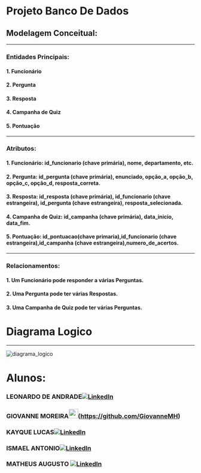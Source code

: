 # Projeto Banco De Dados

## Modelagem Conceitual:
------------
### Entidades Principais:
#### 1. Funcionário
#### 2. Pergunta
#### 3. Resposta
#### 4. Campanha de Quiz
#### 5. Pontuação
------------
### Atributos:
#### 1. Funcionário: id_funcionario (chave primária), nome, departamento, etc.
#### 2. Pergunta: id_pergunta (chave primária), enunciado, opção_a, opção_b, opção_c, opção_d, resposta_correta.
#### 3. Resposta: id_resposta (chave primária), id_funcionario (chave estrangeira), id_pergunta (chave estrangeira), resposta_selecionada.
#### 4. Campanha de Quiz: id_campanha (chave primária), data_inicio, data_fim.
#### 5. Pontuação: id_pontuacao(chave primaria),id_funcionario (chave estrangeira),id_campanha (chave estrangeira),numero_de_acertos.
------------
### Relacionamentos:
#### 1. Um Funcionário pode responder a várias Perguntas.
#### 2. Uma Pergunta pode ter várias Respostas.
#### 3. Uma Campanha de Quiz pode ter várias Perguntas.

# Diagrama Logico
------------
![diagrama_logico](https://github.com/KayqueLucas/Projeto_Banco_De_Dados/assets/112138080/859c2026-148b-4f78-a33c-b389027a2744)

# Alunos:

### LEONARDO DE ANDRADE[![LinkedIn](https://img.shields.io/badge/linkedin-%230077B5.svg?&style=for-the-badge&logo=linkedin&logoColor=white)](https://www.linkedin.com/in/leoesplinio/)
### GIOVANNE MOREIRA<img src="https://img.shields.io/badge/-GitHub-181717?style=flat-square&logo=github" height="25"/>(https://github.com/GiovanneMH)
### KAYQUE LUCAS[![LinkedIn](https://img.shields.io/badge/linkedin-%230077B5.svg?&style=for-the-badge&logo=linkedin&logoColor=white)](https://www.linkedin.com/in/kayque-lucas-dev/)
### ISMAEL ANTONIO[![LinkedIn](https://img.shields.io/badge/linkedin-%230077B5.svg?&style=for-the-badge&logo=linkedin&logoColor=white)](https://www.linkedin.com/in/ismael-antonio-a900ab131/)
### MATHEUS AUGUSTO [![LinkedIn](https://img.shields.io/badge/linkedin-%230077B5.svg?&style=for-the-badge&logo=linkedin&logoColor=white)](https://www.linkedin.com/in/matheus-augusto-dalbone-gusm%C3%A3o-8ab128266/)
